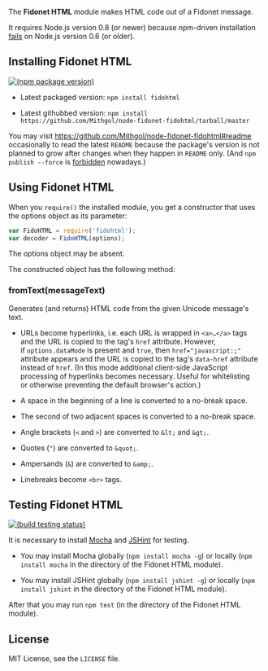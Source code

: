 The **Fidonet HTML** module makes HTML code out of a Fidonet message.

It requires Node.js version 0.8 (or newer) because npm-driven installation [fails](https://github.com/npm/npm/issues/4379) on Node.js version 0.6 (or older).

## Installing Fidonet HTML

[![(npm package version)](https://badge.fury.io/js/fidohtml.png)](https://npmjs.org/package/fidohtml)

* Latest packaged version: `npm install fidohtml`

* Latest githubbed version: `npm install https://github.com/Mithgol/node-fidonet-fidohtml/tarball/master`

You may visit https://github.com/Mithgol/node-fidonet-fidohtml#readme occasionally to read the latest `README` because the package's version is not planned to grow after changes when they happen in `README` only. (And `npm publish --force` is [forbidden](http://blog.npmjs.org/post/77758351673/no-more-npm-publish-f) nowadays.)

## Using Fidonet HTML

When you `require()` the installed module, you get a constructor that uses the options object as its parameter:

```js
var FidoHTML = require('fidohtml');
var decoder = FidoHTML(options);
```

The options object may be absent.

The constructed object has the following method:

### fromText(messageText)

Generates (and returns) HTML code from the given Unicode message's text.

* URLs become hyperlinks, i.e. each URL is wrapped in `<a>…</a>` tags and the URL is copied to the tag's `href` attribute. However, if `options.dataMode` is present and `true`, then `href="javascript:;"` attribute appears and the URL is copied to the tag's `data-href` attribute instead of `href`. (In this mode additional client-side JavaScript processing of hyperlinks becomes necessary. Useful for whitelisting or otherwise preventing the default browser's action.)

* A space in the beginning of a line is converted to a no-break space.

* The second of two adjacent spaces is converted to a no-break space.

* Angle brackets (`<` and `>`) are converted to `&lt;` and `&gt;`.

* Quotes (`"`) are converted to `&quot;`.

* Ampersands (`&`) are converted to `&amp;`.

* Linebreaks become `<br>` tags.

## Testing Fidonet HTML

[![(build testing status)](https://travis-ci.org/Mithgol/node-fidonet-fidohtml.png?branch=master)](https://travis-ci.org/Mithgol/node-fidonet-fidohtml)

It is necessary to install [Mocha](http://visionmedia.github.io/mocha/) and [JSHint](http://jshint.com/) for testing.

* You may install Mocha globally (`npm install mocha -g`) or locally (`npm install mocha` in the directory of the Fidonet HTML module).

* You may install JSHint globally (`npm install jshint -g`) or locally (`npm install jshint` in the directory of the Fidonet HTML module).

After that you may run `npm test` (in the directory of the Fidonet HTML module).

## License

MIT License, see the `LICENSE` file.